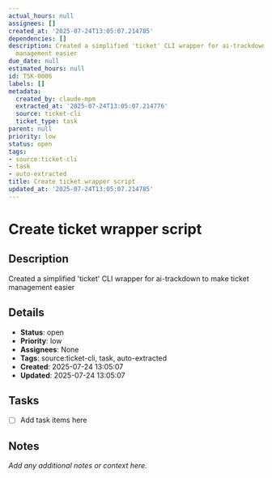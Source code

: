 ```yaml
---
actual_hours: null
assignees: []
created_at: '2025-07-24T13:05:07.214785'
dependencies: []
description: Created a simplified 'ticket' CLI wrapper for ai-trackdown to make ticket
  management easier
due_date: null
estimated_hours: null
id: TSK-0006
labels: []
metadata:
  created_by: claude-mpm
  extracted_at: '2025-07-24T13:05:07.214776'
  source: ticket-cli
  ticket_type: task
parent: null
priority: low
status: open
tags:
- source:ticket-cli
- task
- auto-extracted
title: Create ticket wrapper script
updated_at: '2025-07-24T13:05:07.214785'
---
```


# Create ticket wrapper script

## Description
Created a simplified 'ticket' CLI wrapper for ai-trackdown to make ticket management easier

## Details
- **Status**: open
- **Priority**: low
- **Assignees**: None
- **Tags**: source:ticket-cli, task, auto-extracted
- **Created**: 2025-07-24 13:05:07
- **Updated**: 2025-07-24 13:05:07

## Tasks
- [ ] Add task items here

## Notes
_Add any additional notes or context here._
